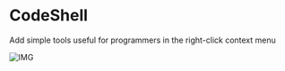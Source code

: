 # CodeShell
Add simple tools useful for programmers in the right-click context menu

![IMG](https://i.imgur.com/O2JNu1N.png)
